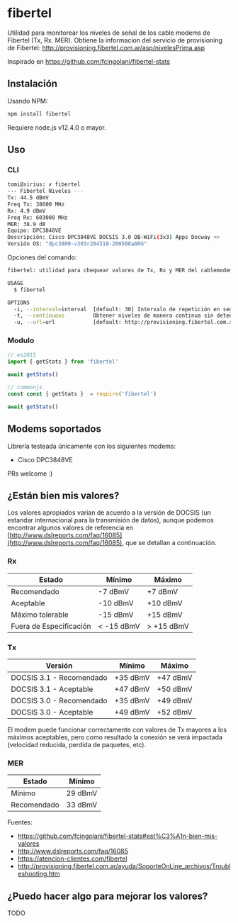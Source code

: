 # fibertel

Utilidad para monitorear los niveles de señal de los cable modems de Fibertel (Tx, Rx. MER).
Obtiene la informacion del servicio de provisioning de Fibertel: http://provisioning.fibertel.com.ar/asp/nivelesPrima.asp

Inspirado en https://github.com/fcingolani/fibertel-stats

## Instalación

Usando NPM:

```bash
npm install fibertel
```

Requiere node.js v12.4.0 o mayor.

## Uso

### CLI

```bash
tomi@sirius: ✗ fibertel
--- Fibertel Niveles ---
Tx: 44.5 dBmV
Freq Tx: 38600 MHz
Rx: 4.9 dBmV
Freq Rx: 603000 MHz
MER: 38.9 dB
Equipo: DPC3848VE
Descripción: Cisco DPC3848VE DOCSIS 3.0 DB-WiFi(3x3) Apps Docway <>
Versión OS: "dpc3800-v303r204318-200508aARG"
```

Opciones del comando:
```bash
fibertel: utilidad para chequear valores de Tx, Rx y MER del cablemodem de Fibertel.

USAGE
  $ fibertel

OPTIONS
  -i, --interval=interval  [default: 30] Intervalo de repetición en segundos entre cada obtención de niveles.
  -t, --continuous         Obtener niveles de manera continua sin detener el programa.
  -u, --url=url            [default: http://provisioning.fibertel.com.ar/asp/nivelesPrima.asp] URL de provisioning del cablemodem.
```

### Modulo

```js
// es2015
import { getStats } from 'fibertel'

await getStats()

// commonjs 
const const { getStats }  = require('fibertel')

await getStats()
```

## Modems soportados

Librería testeada únicamente con los siguientes modems:
- Cisco DPC3848VE

PRs welcome :)

## ¿Están bien mis valores?

Los valores apropiados varían de acuerdo a la versión de DOCSIS (un estandar internacional para la transmisión de datos), aunque podemos encontrar algunos valores de referencia en [http://www.dslreports.com/faq/16085](http://www.dslreports.com/faq/16085), que se detallan a continuación.

### Rx
| Estado                  | Mínimo      | Máximo      |
|-------------------------|-------------|-------------|
| Recomendado             | -7 dBmV     | +7 dBmV     |
| Aceptable               | -10 dBmV    | +10 dBmV    |
| Máximo tolerable        | -15 dBmV    | +15 dBmV    |
| Fuera de Especificación | < -15 dBmV  | > +15 dBmV  |

### Tx

| Versión     | Mínimo    | Máximo    |
|-------------|-----------|-----------|
| DOCSIS 3.1 - Recomendado  | +35 dBmV  | +47 dBmV  |
| DOCSIS 3.1 - Aceptable  | +47 dBmV  | +50 dBmV  |
| DOCSIS 3.0 - Recomendado | +35 dBmV  | +49 dBmV  |
| DOCSIS 3.0 - Aceptable | +49 dBmV  | +52 dBmV  |

El modem puede funcionar correctamente con valores de Tx mayores a los máximos aceptables, pero como resultado la conexión se verá impactada (velocidad reducida, perdida de paquetes, etc).

### MER
| Estado                  | Mínimo      |
|-------------------------|-------------|
| Mínimo                  | 29 dBmV     |
| Recomendado             | 33 dBmV    |

Fuentes: 
- https://github.com/fcingolani/fibertel-stats#est%C3%A1n-bien-mis-valores
- http://www.dslreports.com/faq/16085
- https://atencion-clientes.com/fibertel
- http://provisioning.fibertel.com.ar/ayuda/SoporteOnLine_archivos/Troubleshooting.htm

## ¿Puedo hacer algo para mejorar los valores?
TODO
